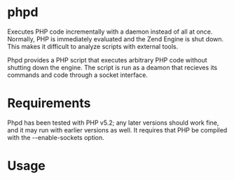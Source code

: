 phpd
====

Executes PHP code incrementally with a daemon instead of all at once. Normally,
PHP is immediately evaluated and the Zend Engine is shut down. This makes it
difficult to analyze scripts with external tools.

Phpd provides a PHP script that executes arbitrary PHP code without shutting
down the engine. The script is run as a deamon that recieves its commands and
code through a socket interface.

Requirements
============

Phpd has been tested with PHP v5.2; any later versions should work fine, and it
may run with earlier versions as well. It requires that PHP be compiled with the
--enable-sockets option.

Usage
=====

